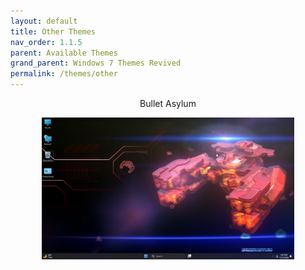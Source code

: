 ```yaml
---
layout: default
title: Other Themes
nav_order: 1.1.5
parent: Available Themes
grand_parent: Windows 7 Themes Revived
permalink: /themes/other
---
```


<p align="center">Bullet Asylum</p>
<p align="center"><img width="80%" src="../assets/Bullet Asylum.png" /></p>
